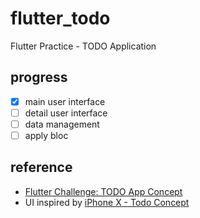 # flutter_todo

Flutter Practice - TODO Application

## progress

- [x] main user interface
- [ ] detail user interface
- [ ] data management
- [ ] apply bloc

## reference

- [Flutter Challenge: TODO App Concept](https://medium.com/@dev.n/flutter-challenge-todo-app-concept-bd36107aa291)
- UI inspired by [iPhone X - Todo Concept](https://dribbble.com/shots/3812962-iPhone-X-Todo-Concept)
